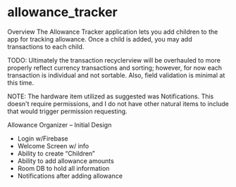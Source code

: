 # allowance_tracker

Overview
The Allowance Tracker application lets you add children to the app for tracking allowance. Once a child is added, you may add transactions to each child.

TODO: Ultimately the transaction recyclerview will be overhauled to more properly reflect currency transactions and sorting; however, for now each transaction is individual and not sortable. Also, field validation is minimal at this time.

NOTE: The hardware item utilized as suggested was Notifications. This doesn't require permissions, and I do not have other natural items to include that would trigger permission requesting.

Allowance Organizer – Initial Design
-	Login w/Firebase
-	Welcome Screen w/ info
-	Ability to create “Children”
-	Ability to add allowance amounts
-	Room DB to hold all information
-	Notifications after adding allowance

